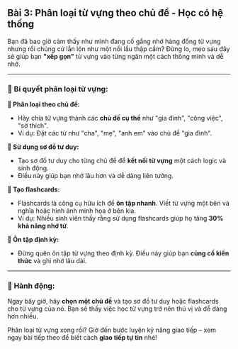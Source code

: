 ## Bài 3: Phân loại từ vựng theo chủ đề - Học có hệ thống

Bạn đã bao giờ cảm thấy như mình đang cố gắng nhớ hàng đống từ vựng nhưng rồi chúng cứ lẫn lộn như một nồi lẩu thập cẩm? Đừng lo, mẹo sau đây sẽ giúp bạn **"xếp gọn"** từ vựng vào từng ngăn một cách thông minh và dễ nhớ.

---

### 📌 Bí quyết phân loại từ vựng:

**🔹 Phân loại theo chủ đề:**
- Hãy chia từ vựng thành các **chủ đề cụ thể** như "gia đình", "công việc", "sở thích".
- Ví dụ: Đặt các từ như "cha", "mẹ", "anh em" vào chủ đề "gia đình".

**🔹 Sử dụng sơ đồ tư duy:**
- Tạo sơ đồ tư duy cho từng chủ đề để **kết nối từ vựng** một cách logic và sinh động.
- Điều này giúp bạn nhớ lâu hơn và dễ dàng liên tưởng.

**🔹 Tạo flashcards:**
- Flashcards là công cụ hữu ích để **ôn tập nhanh**. Viết từ vựng một bên và nghĩa hoặc hình ảnh minh họa ở bên kia.
- Ví dụ: Nhiều sinh viên thấy rằng sử dụng flashcards giúp họ tăng **30% khả năng nhớ từ**.

**🔹 Ôn tập định kỳ:**
- Đừng quên ôn tập từ vựng theo định kỳ. Điều này giúp bạn **củng cố kiến thức** và ghi nhớ lâu dài.

---

### 🚀 Hành động:

Ngay bây giờ, hãy **chọn một chủ đề** và tạo sơ đồ tư duy hoặc flashcards cho từ vựng của nó. Bạn sẽ thấy việc học từ vựng trở nên thú vị và dễ dàng hơn nhiều.

Phân loại từ vựng xong rồi? Giờ đến bước luyện kỹ năng giao tiếp – xem ngay bài tiếp theo để biết cách **giao tiếp tự tin** nhé!
